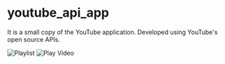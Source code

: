 # youtube_api_app

It is a small copy of the YouTube application. Developed using YouTube's open source APIs.

![Playlist](https://user-images.githubusercontent.com/47665203/115569142-9d861800-a2c5-11eb-836e-730e8ed94c33%20.jpg)
![Play Video](https://user-images.githubusercontent.com/47665203/115569157-9f4fdb80-a2c5-11eb-8781-7db9e0f2ddc1.jpg)


